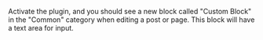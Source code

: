 Activate the plugin, and you should see a new block called "Custom Block" in the "Common" category when editing a post or page. This block will have a text area for input.
